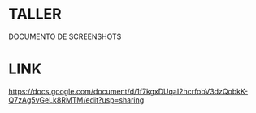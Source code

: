 # TALLER
DOCUMENTO DE SCREENSHOTS
# LINK
https://docs.google.com/document/d/1f7kgxDUqaI2hcrfobV3dzQobkK-Q7zAg5vGeLk8RMTM/edit?usp=sharing